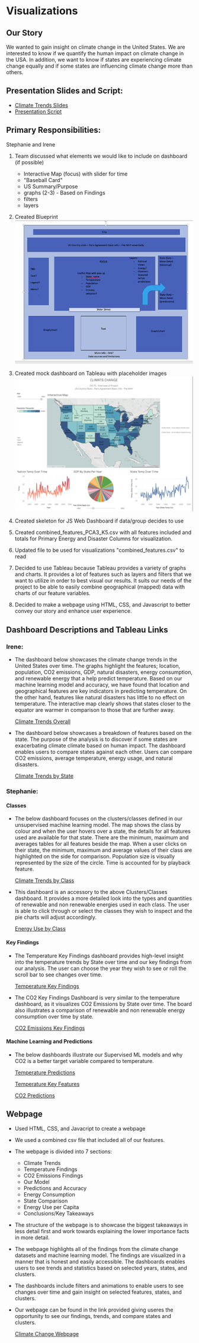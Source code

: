 # Visualizations

## Our Story

We wanted to gain insight on climate change in the United States. We are interested to know if we quantify the human impact on climate change in the USA. In addition, we want to know if states are experiencing climate change equally and if some states are influencing climate change more than others.  

## Presentation Slides and Script:
 - <a href="https://docs.google.com/presentation/d/15MENIOhjLSVF9AC3xavduDZ4B1AA4qlJFtM7gXTUJPA/edit#slide=id.p">Climate Trends Slides</a>
 - <a href="https://docs.google.com/document/d/17QTFpMqb2Hr_oPxPhpX2MKCEbhAhqKD2b9tUgRSGlSM/edit?usp=sharing">Presentation Script</a>


## Primary Responsibilities:
 Stephanie and Irene

1. Team discussed what elements we would like to include on dashboard (if possible)
    - Interactive Map (focus) with slider for time
    - "Baseball Card"
    - US Summary/Purpose
    - graphs (2-3) - Based on Findings
    - filters
    - layers

2. Created Blueprint
<img src="dashboard_mock.png"></img>

3. Created mock dashboard on Tableau with placeholder images
<img src= "dashboard_practice.png"></img>

4. Created skeleton for JS Web Dashboard if data/group decides to use

5. Created combined_features_PCA3_K5.csv with all features included and totals for Primary Energy and Disaster Columns for visualization.

6. Updated file to be used for visualizations "combined_features.csv" to read

7. Decided to use Tableau because Tableau provides a variety of graphs and charts. It provides a lot of features such as layers and filters that we want to utilize in order to best visual our results. It suits our needs of the project to be able to easily combine geographical (mapped) data with charts of our feature variables.

8. Decided to make a webpage using HTML, CSS, and Javascript to better convey our story and enhance user experience.


## Dashboard Descriptions and Tableau Links

### Irene:
- The dashboard below showcases the climate change trends in the United States over time. The graphs highlight the features; location, population, CO2 emissions, GDP, natural disasters, energy consumption, and renewable energy that a help predict temperature. Based on our machine learning model and accuracy, we have found that location and geographical features are key indicators in predicting temperature. On the other hand, features like natural disasters has little to no effect on temperature. The interactive map clearly shows that states closer to the equator are warmer in comparison to those that are further away. 

    <a href="https://public.tableau.com/profile/irene.depacina#!/vizhome/ClimateChangeTrends_16174174601980/Dashboard1?publish=yes">Climate Trends Overall</a>

- The dashboard below showcases a breakdown of features based on the state. The purpose of the analysis is to discover if some states are exacerbating climate climate based on human impact. The dashboard enables users to compare states against each other. Users can compare CO2 emissions, average temperature, energy usage, and natural disasters. 

    <a href="https://public.tableau.com/profile/irene.depacina#!/vizhome/ResultsbyState/Dashboard1">Climate Trends by State</a>


### Stephanie:
#### Classes ####
- The below dashboard focuses on the clusters/classes defined in our unsupervised machine learning model. The map shows the class by colour and when the user hovers over a state, the details for all features used are available for that state. There are the minimum, maximum and averages tables for all features beside the  map. When a user clicks on their state, the minimum, maximum and average values of their class are highlighted on the side for comparison. Population size is visually represented by the size of the circle. Time is accounted for by playback feature. 

    <a href="https://public.tableau.com/profile/stephanie.m.juniper#!/vizhome/Climate_Change_Classes/ClusterTrends?publish=yes">Climate Trends by Class</a>
- This dashboard is an accessory to the above Clusters/Classes dashboard. It provides a more detailed look into the types and quantities of renewable and non renewable energies used in each class. The user is able to click through or select the classes they wish to inspect and the pie charts will adjust accordingly.

    <a href="https://public.tableau.com/profile/stephanie.m.juniper#!/vizhome/Climate_Change_Classes/EnergyusebyCluster">Energy Use by Class</a>

#### Key Findings ####
- The Temperature Key Findings dashboard provides high-level insight into the temperature trends by State over time and our key findings from our analysis. The user can choose the year they wish to see or roll the scroll bar to see changes over time.

    <a href="https://public.tableau.com/profile/stephanie.m.juniper#!/vizhome/Temp_CO2_highlights/Temp_Key_Findings">Temperature Key Findings</a>

- The CO2 Key Findings Dashboard is very similar to the temperature dashboard, as it visualizes CO2 Emissions by State over time. The board also illustrates a comparison of renewable and non renewable energy consumption over time by state.


    <a href="https://public.tableau.com/profile/stephanie.m.juniper#!/vizhome/Temp_CO2_highlights/CO2_Key_Findings">CO2 Emissions Key Findings</a>

#### Machine Learning and Predictions ####
- The below dashboards illustrate our Supervised ML models and why CO2 is a better target variable compared to temperature. 

    <a href="https://public.tableau.com/profile/stephanie.m.juniper#!/vizhome/Predictions_16178534877910/NN-SKLModels">Temperature Predictions</a>

    <a href ="https://public.tableau.com/profile/stephanie.m.juniper#!/vizhome/Predictions_16178534877910/FeatureModels">Temperature Key Features</a>

    <a href="https://public.tableau.com/profile/stephanie.m.juniper#!/vizhome/Predictions_16178534877910/CO2Model">CO2 Predictions</a>



## Webpage

- Used HTML, CSS, and Javacript to create a webpage
- We used a combined csv file that included all of our features.
- The webpage is divided into 7 sections:
    - Climate Trends
    - Temperature Findings
    - CO2 Emissions Findings
    - Our Model
    - Predictions and Accuracy
    - Energy Consumption
    - State Comparison
    - Energy Use per Capita
    - Conclusions/Key Takeaways
- The structure of the webpage is to showcase the biggest takeaways in less detail first and work towards explaining the lower importance facts in more detail.
- The webpage highlights all of the findings from the climate change datasets and machine learning model. The findings are visualized in a manner that is honest and easily accessible. The dashboards enables users to see trends and statistics based on selected years, states, and clusters. 
- The dashboards include filters and animations to enable users to see changes over time and gain insight on selected features, states, and clusters.
- Our webpage can be found in the link provided giving useres the opportunity to see our findings, trends, and compare states and clusters.

    <a href="https://irenedepacina.github.io/predicting_temp/">Climate Change Webpage</a>


